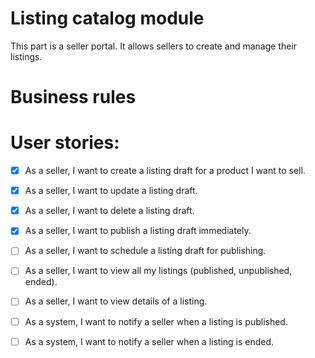 # Listing catalog module

This part is a seller portal. It allows sellers to create and manage their listings.

# Business rules

# User stories:

- [x] As a seller, I want to create a listing draft for a product I want to sell.

- [x] As a seller, I want to update a listing draft.

- [x] As a seller, I want to delete a listing draft.

- [x] As a seller, I want to publish a listing draft immediately.

- [ ] As a seller, I want to schedule a listing draft for publishing.


- [ ] As a seller, I want to view all my listings (published, unpublished, ended).

- [ ] As a seller, I want to view details of a listing.

- [ ] As a system, I want to notify a seller when a listing is published.

- [ ] As a system, I want to notify a seller when a listing is ended.